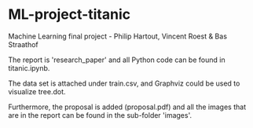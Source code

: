 # ML-project-titanic
Machine Learning final project - Philip Hartout, Vincent Roest &amp; Bas Straathof

The report is 'research\_paper' and all Python code can be found in titanic.ipynb.

The data set is attached under train.csv, and Graphviz could be used to visualize tree.dot.

Furthermore, the proposal is added (proposal.pdf) and all the images that are in the report can be found in the sub-folder 'images'.
